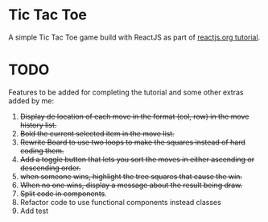 # Tic Tac Toe

A simple Tic Tac Toe game build with ReactJS as part of
[reactjs.org tutorial](https://reactjs.org/tutorial/tutorial.html).

# TODO

Features to be added for completing the tutorial and some other extras added by me:

1. ~~Display de location of each move in the format (col, row) in the move history list.~~
2. ~~Bold the current selected item in the move list.~~
3. ~~Rewrite Board to use two loops to make the squares instead of hard coding them.~~
4. ~~Add a toggle button that lets you sort the moves in either ascending or descending order.~~
5. ~~when someone wins, highlight the tree squares that cause the win.~~
6. ~~When no one wins, display a message about the result being draw.~~
7. ~~Split code in components~~.
8. Refactor code to use functional components instead classes
9. Add test
